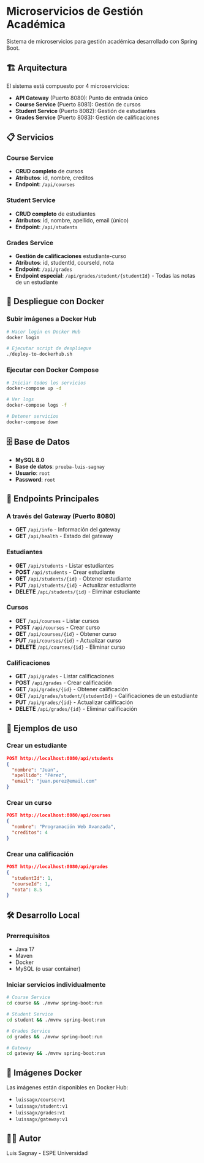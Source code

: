# Microservicios de Gestión Académica

Sistema de microservicios para gestión académica desarrollado con Spring Boot.

## 🏗️ Arquitectura

El sistema está compuesto por 4 microservicios:

- **API Gateway** (Puerto 8080): Punto de entrada único
- **Course Service** (Puerto 8081): Gestión de cursos
- **Student Service** (Puerto 8082): Gestión de estudiantes  
- **Grades Service** (Puerto 8083): Gestión de calificaciones

## 📋 Servicios

### Course Service
- **CRUD completo** de cursos
- **Atributos**: id, nombre, creditos
- **Endpoint**: `/api/courses`

### Student Service  
- **CRUD completo** de estudiantes
- **Atributos**: id, nombre, apellido, email (único)
- **Endpoint**: `/api/students`

### Grades Service
- **Gestión de calificaciones** estudiante-curso
- **Atributos**: id, studentId, courseId, nota
- **Endpoint**: `/api/grades`
- **Endpoint especial**: `/api/grades/student/{studentId}` - Todas las notas de un estudiante

## 🐳 Despliegue con Docker

### Subir imágenes a Docker Hub
```bash
# Hacer login en Docker Hub
docker login

# Ejecutar script de despliegue
./deploy-to-dockerhub.sh
```

### Ejecutar con Docker Compose
```bash
# Iniciar todos los servicios
docker-compose up -d

# Ver logs
docker-compose logs -f

# Detener servicios
docker-compose down
```

## 🗄️ Base de Datos

- **MySQL 8.0**
- **Base de datos**: `prueba-luis-sagnay`
- **Usuario**: `root`
- **Password**: `root`

## 🚀 Endpoints Principales

### A través del Gateway (Puerto 8080)
- **GET** `/api/info` - Información del gateway
- **GET** `/api/health` - Estado del gateway

### Estudiantes
- **GET** `/api/students` - Listar estudiantes
- **POST** `/api/students` - Crear estudiante
- **GET** `/api/students/{id}` - Obtener estudiante
- **PUT** `/api/students/{id}` - Actualizar estudiante
- **DELETE** `/api/students/{id}` - Eliminar estudiante

### Cursos
- **GET** `/api/courses` - Listar cursos
- **POST** `/api/courses` - Crear curso
- **GET** `/api/courses/{id}` - Obtener curso
- **PUT** `/api/courses/{id}` - Actualizar curso
- **DELETE** `/api/courses/{id}` - Eliminar curso

### Calificaciones
- **GET** `/api/grades` - Listar calificaciones
- **POST** `/api/grades` - Crear calificación
- **GET** `/api/grades/{id}` - Obtener calificación
- **GET** `/api/grades/student/{studentId}` - Calificaciones de un estudiante
- **PUT** `/api/grades/{id}` - Actualizar calificación
- **DELETE** `/api/grades/{id}` - Eliminar calificación

## 📝 Ejemplos de uso

### Crear un estudiante
```json
POST http://localhost:8080/api/students
{
  "nombre": "Juan",
  "apellido": "Pérez",
  "email": "juan.perez@email.com"
}
```

### Crear un curso
```json
POST http://localhost:8080/api/courses
{
  "nombre": "Programación Web Avanzada",
  "creditos": 4
}
```

### Crear una calificación
```json
POST http://localhost:8080/api/grades
{
  "studentId": 1,
  "courseId": 1,
  "nota": 8.5
}
```

## 🛠️ Desarrollo Local

### Prerrequisitos
- Java 17
- Maven
- Docker
- MySQL (o usar container)

### Iniciar servicios individualmente
```bash
# Course Service
cd course && ./mvnw spring-boot:run

# Student Service  
cd student && ./mvnw spring-boot:run

# Grades Service
cd grades && ./mvnw spring-boot:run

# Gateway
cd gateway && ./mvnw spring-boot:run
```

## 🐋 Imágenes Docker

Las imágenes están disponibles en Docker Hub:
- `luissagx/course:v1`
- `luissagx/student:v1`  
- `luissagx/grades:v1`
- `luissagx/gateway:v1`

## 👨‍💻 Autor
Luis Sagnay - ESPE Universidad
